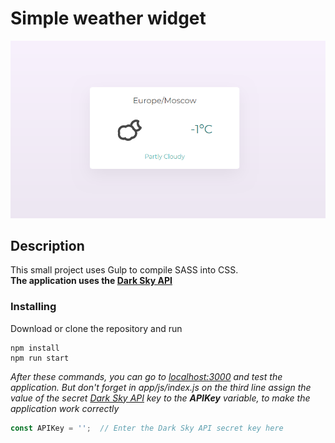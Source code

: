 # Simple weather widget
![Screenshot](https://github.com/quertc/weather-widget/blob/master/img.PNG)

## Description
This small project uses Gulp to compile SASS into CSS.  
**The application uses the [Dark Sky API](https://darksky.net/dev)**

### Installing
Download or clone the repository and run

```
npm install
npm run start
```

_After these commands, you can go to [localhost:3000](http://localhost:3000/) and test the application. But don't forget in app/js/index.js on the third line assign the value of the secret [Dark Sky API](https://darksky.net/dev) key to the **APIKey** variable, to make the application work correctly_

```JavaScript
const APIKey = '';  // Enter the Dark Sky API secret key here
```
